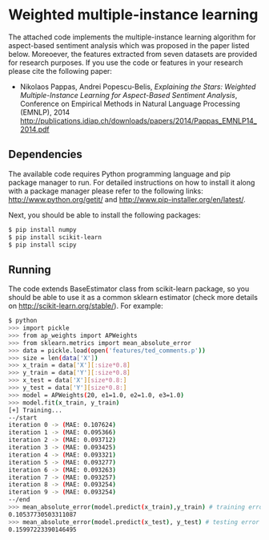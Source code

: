 Weighted multiple-instance learning
======================
The attached code implements the multiple-instance learning algorithm for aspect-based 
sentiment analysis which was proposed in the paper listed below. Moreoever, the features 
extracted from seven datasets are provided for research purposes. If you use the code or
features in your research please cite the following paper:

<ul><li>Nikolaos Pappas, Andrei Popescu-Belis, <i>Explaining the Stars: Weighted Multiple-Instance Learning for Aspect-Based Sentiment Analysis</i>, Conference on Empirical Methods in Natural Language Processing (EMNLP), 2014
<br /> <a href="http://publications.idiap.ch/downloads/papers/2014/Pappas_EMNLP14_2014.pdf" target="_blank">http://publications.idiap.ch/downloads/papers/2014/Pappas_EMNLP14_2014.pdf</a>
</li></ul>

Dependencies
------------
The available code requires Python programming language and pip package manager to run. 
For detailed instructions on how to install it along with a package manager please refer 
to the following links: http://www.python.org/getit/ and http://www.pip-installer.org/en/latest/.

Next, you should be able to install the following packages: <br />
```bash
$ pip install numpy 
$ pip install scikit-learn
$ pip install scipy
```

Running
------------
The code extends BaseEstimator class from scikit-learn package, so you should be able to use it as a common sklearn estimator (check more details on http://scikit-learn.org/stable/). For example:
```bash
$ python
>>> import pickle
>>> from ap_weights import APWeights
>>> from sklearn.metrics import mean_absolute_error
>>> data = pickle.load(open('features/ted_comments.p'))
>>> size = len(data['X'])
>>> x_train = data['X'][:size*0.8]
>>> y_train = data['Y'][:size*0.8]
>>> x_test = data['X'][size*0.8:]
>>> y_test = data['Y'][size*0.8:]
>>> model = APWeights(20, e1=1.0, e2=1.0, e3=1.0)
>>> model.fit(x_train, y_train)
[+] Training...
--/start
iteration 0 -> (MAE: 0.107624) 
iteration 1 -> (MAE: 0.095366) 
iteration 2 -> (MAE: 0.093712) 
iteration 3 -> (MAE: 0.093425) 
iteration 4 -> (MAE: 0.093321) 
iteration 5 -> (MAE: 0.093277) 
iteration 6 -> (MAE: 0.093263) 
iteration 7 -> (MAE: 0.093257) 
iteration 8 -> (MAE: 0.093254) 
iteration 9 -> (MAE: 0.093254) 
--/end
>>> mean_absolute_error(model.predict(x_train),y_train) # training error
0.10537730503311087
>>> mean_absolute_error(model.predict(x_test), y_test) # testing error
0.15997223390146495
```
